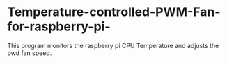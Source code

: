 # Temperature-controlled-PWM-Fan-for-raspberry-pi-
This program monitors the raspberry pi CPU Temperature and adjusts the pwd fan speed.
